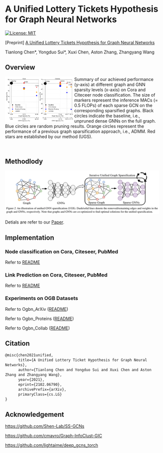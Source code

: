 # A Unified Lottery Tickets Hypothesis for Graph Neural Networks

[![License: MIT](https://img.shields.io/badge/License-MIT-green.svg)](https://opensource.org/licenses/MIT)

[Preprint] [A Unified Lottery Tickets Hypothesis for Graph Neural Networks](https://arxiv.org/abs/2102.06790)

Tianlong Chen\*, Yongduo Sui\*, Xuxi Chen, Aston Zhang, Zhangyang Wang

## Overview

<img src = "./Figs/Teaser.png" align = "left" width="45%" hight="45%"> Summary of our achieved performance (y-axis) at different graph and GNN sparsity levels (x-axis) on Cora and Citeceer node classification. The size of markers represent the inference MACs (= 0.5 FLOPs) of each sparse GCN on the corresponding sparsified graphs. Black circles indicate the baseline, i.e., unpruned dense GNNs on the full graph. Blue circles are random pruning results. Orange circles represent  the performance of a previous graph sparsification approach, i.e., ADMM. Red stars  are established by our method (UGS).

<br/>

## Methodlody

![](./Figs/Method.png)

Detials are refer to our [Paper]().



## Implementation

###  Node classification on Cora, Citeseer, PubMed

Refer to [README](./NodeClassification/README.md)

### Link Prediction on Cora, Citeseer, PubMed

Refer to [README](./LinkPrediction/README.md)

### Experiments on OGB Datasets

Refer to Ogbn_ArXiv ([README](./OGBN_arxiv/unify/ogb/ogbn_arxiv/README.md))

Refer to Ogbn_Proteins ([README](./OGBN_proteins/unify/ogb/ogbn_proteins/README.md))

Refer to Ogbn_Collab ([README](./OGBL_Collab/unify/ogb/ogbl_collab/README.md))



## Citation

```
@misc{chen2021unified,
      title={A Unified Lottery Ticket Hypothesis for Graph Neural Networks}, 
      author={Tianlong Chen and Yongduo Sui and Xuxi Chen and Aston Zhang and Zhangyang Wang},
      year={2021},
      eprint={2102.06790},
      archivePrefix={arXiv},
      primaryClass={cs.LG}
}
```



## Acknowledgement

https://github.com/Shen-Lab/SS-GCNs

https://github.com/cmavro/Graph-InfoClust-GIC

https://github.com/lightaime/deep_gcns_torch


